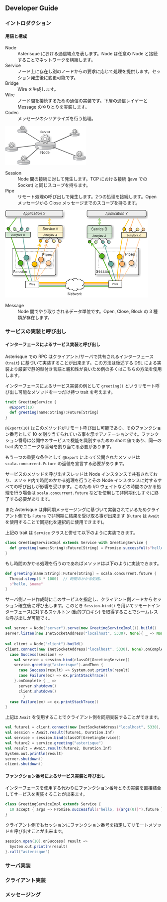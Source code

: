 ## Developer Guide

### イントロダクション

#### 用語と構成

<dl>
<dt>Node</dt>
<dd>Asterisque における通信端点を表します。Node は任意の Node と接続することでネットワークを構築します。</dd>
<dt>Service</dt>
<dd>ノード上に存在し別のノードからの要求に応じて処理を提供します。セッション発生後に変更可能です。</dd>
<dt>Bridge</dt>
<dd>Wire を生成します。</dd>
<dt>Wire</dt>
<dd>ノード間を接続するための通信の実装です。下層の通信レイヤーと Message のやりとりを実装します。</dd>
<dt>Codec</dt>
<dd>メッセージのシリアライズを行う処理。</dd>
</dl>

![Network](images/biRPC-NodeNetwork.png)

<dl>
<dt>Session</dt>
<dd>Node 間の接続に対して発生します。TCP における接続 (java での Socket) と同じスコープを持ちます。</dd>
<dt>Pipe</dt>
<dd>リモート処理の呼び出しで発生します。2つの処理を接続します。Open メッセージから Close メッセージまでのスコープを持ちます。</dd>
</dl>

![dir](images/biRPC-Bidirection.png)

<dl>
<dt>Message</dt>
<dd>Node 間でやり取りされるデータ単位です。Open, Close, Block の 3 種類が存在します。</dd>
</dl>

### サービスの実装と呼び出し

#### インターフェースによるサービス実装と呼び出し

Asterisque での RPC はクライアント/サーバで共有されるインターフェース (`trait`) に基づいて実装することが出来ます。この方法は後述する DSL による実装より厳密で静的型付き言語と親和性が良いため例の多くはこちらの方法を使用します。

インターフェースによるサービス実装の例として `greeting()` というリモート呼び出し可能なメソッドを一つだけ持つ trait を考えます。

```scala
trait GreetingService {
  @Export(10)
  def greeting(name:String):Future[String]
}
```

`@Export(10)` はこのメソッドがリモート呼び出し可能であり、そのファンクション番号として 10 を割り当てられている事を示すアノテーションです。ファンクション番号は公開中のサービスで機能を識別するための short 値であり、同一の trait 内でユニークな番号を割り当てる必要があります。

もう一つの重要な条件として `@Export` によって公開されたメソッドは `scala.concurrent.Future` の返値を宣言する必要があります。

サービスのメソッドを呼び出すスレッドは Node インスタンスで共有されており、メソッド内で時間のかかる処理を行うとその Node インスタンスに対するすべての呼び出しが影響を受けます。このため I/O ウェイトなどの時間のかかる処理を行う場合は `scala.concurrent.future` などを使用して非同期化しすぐに終了する必要があります。

また Asterisque は非同期メッセージングに基づいて実装されているためクライアント側でも `Future` で非同期に結果を受け取る事が出来ます (`Future` は `Await` を使用することで同期化を選択的に使用できます)。

上記の trait は `Service` クラスと併せて以下のように実装できます。

```scala
class GreetingServiceImpl extends Service with GreetingService {
  def greeting(name:String):Future[String] = Promise.successful(s"hello, $name").future
}
```

もし時間のかかる処理を行うのであればメソッドは以下のように実装できます。

```scala
def greeting(name:String):Future[String] = scala.concurrent.future {
  Thread.sleep(3 * 1000)  // 時間のかかる処理…
  s"hello, $name"
}
```

サーバ側ノード作成時にこのサービスを指定し、クライアント側ノードからセッション確立後に呼び出します。このとき `Session.bind()` を用いてリモートインターフェースに対するスケルトン (動的プロキシ) を取得することでシームレスな呼び出しが可能です。

```scala
val server = Node("server").serve(new GreetingServiceImpl()).build()
server.listen(new InetSocketAddress("localhost", 5330), None){ _ => None }

val client = Node("client").build()
client.connect(new InetSocketAddress("localhost", 5330), None).onComplete{
  case Success(session) =>
    val service = session.bind(classOf[GreetingService])
    service.greeting("asterisque").andThen {
      case Success(result) => System.out.println(result)
      case Failure(ex) => ex.printStackTrace()
    }.onComplete { _ =>
      server.shutdown()
      client.shutdown()
		}
  case Failure(ex) => ex.printStackTrace()
}
```

上記は `Await` を使用することでクライアント側を同期実装することができます。

```scala
val future1 = client.connect(new InetSocketAddress("localhost", 5330), None)
val session = Await.result(future1, Duration.Inf)
val service = session.bind(classOf[GreetingService])
val future2 = service.greeting("asterisque")
val result = Await.result(future2, Duration.Inf)
System.out.println(result)
server.shutdown()
client.shutdown()
```

#### ファンクション番号によるサービス実装と呼び出し

インターフェースを使用する代わりにファンクション番号とその実装を直接結合してサービスを実装することが出来ます。

```scala
class GreetingServiceImpl extends Service {
  10 accept { args => Promise.successful(s"hello, ${args(0)}").future }
}
```

クライアント側でもセッションにファンクション番号を指定してリモートメソッドを呼び出すことが出来ます。

```scala
session.open(10).onSuccess{ result =>
  System.out.println(result)
}.call("asterisque")
```

### サーバ実装


### クライアント実装

### メッセージング
